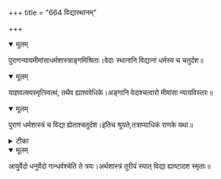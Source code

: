 +++
title = "664 विद्यास्थानम्"

+++


<details open><summary>मूलम्</summary>

पुराणन्यायमीमांसाधर्मशास्त्राङ्गमिश्रिताः।वेदाः स्थानानि विद्यानां धर्मस्य च चतुर्दश॥
</details>



<details open><summary>मूलम्</summary>

याज्ञवल्क्यस्मृत्स्वित्थं, तथैव ह्याश्ववेधिके।अङ्गानि वेदाश्चत्वारो मीमांसा न्यायविस्तरः॥
</details>



<details open><summary>मूलम्</summary>

पुराणं धर्मशास्त्रं च विद्या ह्येताश्चतुर्दश।इतिच श्रूयते,तत्राप्याधिकं राणके यथा॥
</details>



<details><summary>टीका</summary>

न्यायसुधा.[183]
</details>



<details open><summary>मूलम्</summary>

आयुर्वेदो धनुर्वेदो गान्धर्वश्चेति ते त्रयः।अर्थशास्त्रं तुरीयं स्यात् विद्या ह्याष्टादश स्मृताः॥
</details>

